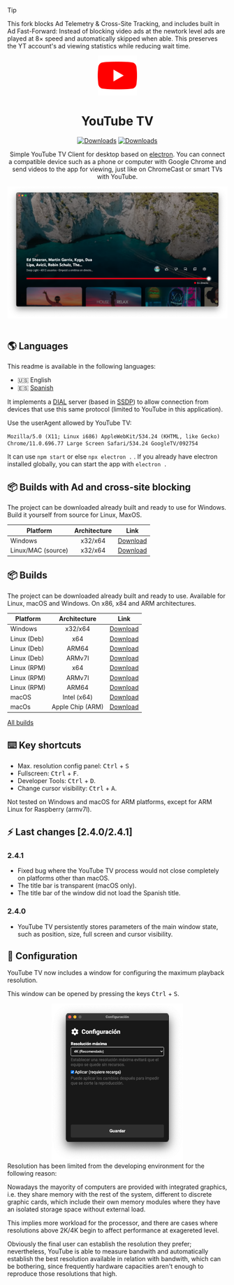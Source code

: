 > [!TIP]
> This fork blocks Ad Telemetry & Cross-Site Tracking, and includes built in Ad Fast-Forward:
  Instead of blocking video ads at the newtork level ads are played at 8× speed and automatically skipped when able. This preserves the YT account's ad viewing   statistics while reducing wait time.
<div align="center">
<img src="./build/icon.png" width=90px>

# **YouTube TV**
[![Downloads](https://img.shields.io/github/downloads/marcosrg9/YouTubeTV/total.svg?color=FF0000&label=Total%20downloads)](https://github.com/marcosrg9/YouTubeTV/releases/)
[![Downloads](https://img.shields.io/github/downloads/marcosrg9/YouTubeTV/v2.4.1/total.svg?color=blue&label=2.4.1%20Downloads)](https://github.com/marcosrg9/YouTubeTV/releases/tag/v2.4.1)



Simple YouTube TV Client for desktop based on [electron](https://www.electronjs.org/). You can connect a compatible device such as a phone or computer with Google Chrome and send videos to the app for viewing, just like on ChromeCast or smart TVs with YouTube.

<img src="./readme/demo_player.png" width="600px">

</div><br>

## 🌎 Languages

This readme is available in the following languages:

- 🇺🇸 English
- 🇪🇸 [Spanish](./README.es-ES.md)

It implements a [DIAL](https://en.wikipedia.org/wiki/Discovery_and_Launch) server (based in [SSDP](https://en.wikipedia.org/wiki/Simple_Service_Discovery_Protocol)) to allow connection from devices that use this same protocol (limited to YouTube in this application).

Use the userAgent allowed by YouTube TV:
```
Mozilla/5.0 (X11; Linux i686) AppleWebKit/534.24 (KHTML, like Gecko) Chrome/11.0.696.77 Large Screen Safari/534.24 GoogleTV/092754
```
It can use ```npm start``` or else ```npx electron .``` .
If you already have electron installed globally, you can start the app with ```electron .```

## 📦 Builds with Ad and cross-site blocking
The project can be downloaded already built and ready to use for Windows. Build it yourself from source for Linux, MaxOS.

| Platform           |   Architecture   |  Link  |
|--------------------|:----------------:|:------:|
| Windows            | x32/x64          | [Download](https://github.com/JakeTurner616/YouTubeTV/releases/download/2.4.1-ab-0.2/YouTube.TV.Setup.2.4.1-ab-0.2.exe) |
| Linux/MAC (source) | x32/x64          | [Download](https://github.com/JakeTurner616/YouTubeTV/archive/refs/tags/2.4.1-ab-0.2.tar.gz) |


## 📦 Builds
The project can be downloaded already built and ready to use. Available for Linux, macOS and Windows. On x86, x84 and ARM architectures.

| Platform      |   Architecture   |  Link  |
|---------------|:----------------:|:------:|
| Windows       | x32/x64          | [Download](https://github.com/marcosrg9/YouTubeTV/releases/download/v2.4.1/YouTube_TV-2.4.1.exe) |
| Linux (Deb)   | x64              | [Download](https://github.com/marcosrg9/YouTubeTV/releases/download/v2.4.1/YouTube_TV-2.4.1-amd64.deb) |
| Linux (Deb)   | ARM64            | [Download](https://github.com/marcosrg9/YouTubeTV/releases/download/v2.4.1/YouTube_TV-2.4.1-arm64.deb) |
| Linux (Deb)   | ARMv7l           | [Download](https://github.com/marcosrg9/YouTubeTV/releases/download/v2.4.1/YouTube_TV-2.4.1-armv7l.deb) |
| Linux (RPM)   | x64              | [Download](https://github.com/marcosrg9/YouTubeTV/releases/download/v2.4.1/YouTube_TV-2.4.1-x86_64.rpm) |
| Linux (RPM)   | ARMv7l           | [Download](https://github.com/marcosrg9/YouTubeTV/releases/download/v2.4.1/YouTube_TV-2.4.1-armv7l.rpm) |
| Linux (RPM)   | ARM64            | [Download](https://github.com/marcosrg9/YouTubeTV/releases/download/v2.4.1/YouTube_TV-2.4.1-aarch64.rpm) |
| macOS         | Intel (x64)      | [Download](https://github.com/marcosrg9/YouTubeTV/releases/download/v2.4.1/YouTube_TV-2.4.1.dmg) |
| macOs         | Apple Chip (ARM) | [Download](https://github.com/marcosrg9/YouTubeTV/releases/download/v2.4.1/YouTube_TV-2.4.1-arm64.dmg) |

[All builds](https://github.com/marcosrg9/YouTubeTV/releases/latest)

## ⌨️ Key shortcuts
- Max. resolution config panel: <kbd>Ctrl</kbd> + <kbd>S</kbd>
- Fullscreen: <kbd>Ctrl</kbd> + <kbd>F</kbd>.
- Developer Tools: <kbd>Ctrl</kbd> + <kbd>D</kbd>.
- Change cursor visibility: <kbd>Ctrl</kbd> + <kbd>A</kbd>.

Not tested on Windows and macOS for ARM platforms, except for ARM Linux for Raspberry (armv7l).

## ⚡️ Last changes [2.4.0/2.4.1]
### **2.4.1**
- Fixed bug where the YouTube TV process would not close completely on platforms other than macOS.
- The title bar is transparent (macOS only).
- The title bar of the window did not load the Spanish title.
### **2.4.0**
- YouTube TV persistently stores parameters of the main window state, such as position, size, full screen and cursor visibility.

## 🔧 Configuration

YouTube TV now includes a window for configuring the maximum playback resolution.

This window can be opened by pressing the keys <kbd>Ctrl</kbd> + <kbd>S</kbd>.
<div align="center">
<img src="./readme/settings.png" width="300">
</div>
Resolution has been limited from the developing environment for the following reason:

Nowadays the mayority of computers are provided with integrated graphics, i.e. they share memory with the rest of the system, different to discrete graphic cards, which include their own memory modules where they have an isolated storage space without external load.

This implies more workload for the processor, and there are cases where resolutions above 2K/4K begin to affect performance at exagereted level.

Obviously the final user can establish the resolution they prefer; nevertheless, YouTube is able to measure bandwith and automatically establish the best resolution available in relation with bandwith, which can be bothering, since frequently hardware capacities aren't enough to reproduce those resolutions that high.

